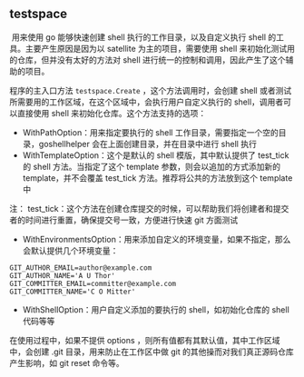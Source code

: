 ## testspace

​		用来使用 go 能够快速创建 shell 执行的工作目录，以及自定义执行 shell 的工具。主要产生原因是因为以 satellite 为主的项目，需要使用 shell 来初始化测试用的仓库，但并没有太好的方法对 shell 进行统一的控制和调用，因此产生了这个辅助的项目。



程序的主入口方法 `testspace.Create` ，这个方法调用时，会创建 shell 或者测试所需要用的工作区域，在这个区域中，会执行用户自定义执行的 shell，调用者可以直接使用 shell 来初始化仓库。这个方法支持的选项：

* WithPathOption：用来指定要执行的 shell 工作目录，需要指定一个空的目录，goshellhelper 会在上面创建目录，并在目录中进行 shell 执行
* WithTemplateOption：这个是默认的 shell 模版，其中默认提供了 test_tick 的 shell 方法。当指定了这个 template 参数，则会以追加的方式添加新的 template，并不会覆盖 test_tick 方法。推荐将公共的方法放到这个 template 中

注： test_tick：这个方法在创建仓库提交的时候，可以帮助我们将创建者和提交者的时间进行重置，确保提交号一致，方便进行快速 git 方面测试

* WithEnvironmentsOption：用来添加自定义的环境变量，如果不指定，那么会默认提供几个环境变量：

```shell
GIT_AUTHOR_EMAIL=author@example.com
GIT_AUTHOR_NAME='A U Thor'
GIT_COMMITTER_EMAIL=committer@example.com
GIT_COMMITTER_NAME='C O Mitter'
```

* WithShellOption：用户自定义添加的要执行的 shell，如初始化仓库的 shell 代码等等



在使用过程中，如果不提供 options ，则所有值都有其默认值，其中工作区域中，会创建 .git 目录，用来防止在工作区中做 git 的其他操而对我们真正源码仓库产生影响，如 git reset 命令等。